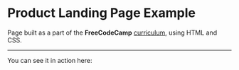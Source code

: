 # Product Landing Page Example

Page built as a part of the **FreeCodeCamp** [curriculum](https://www.freecodecamp.org/), using HTML and CSS.

***

You can see it in action here: 